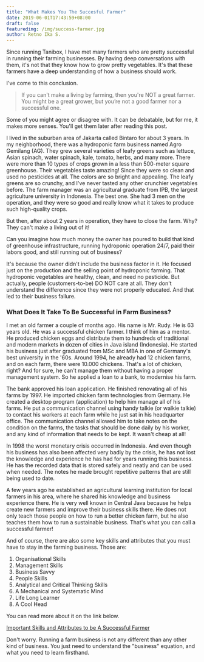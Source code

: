 ```yaml
---
title: "What Makes You The Succesful Farmer"
date: 2019-06-01T17:43:59+08:00
draft: false
featuredimg: /img/success-farmer.jpg
author: Retno Ika S.
---
```


Since running Tanibox, I have met many farmers who are pretty successful in running their farming businesses. By having deep conversations with them, it's not that they know how to grow pretty vegetables. It's that these farmers have a deep understanding of how a business should work. 

I've come to this conclusion.

> If you can't make a living by farming, then you're NOT a great farmer. You might be a great grower, but you’re not a good farmer nor a successful one.

Some of you might agree or disagree with.  It can be debatable, but for me, it makes more senses. You'll get them later after reading this post.

I lived in the suburban area of Jakarta called Bintaro for about 3 years. In my neighborhood, there was a hydroponic farm business named Agro Gemilang (AG). They grew several varieties of leafy greens such as lettuce, Asian spinach, water spinach, kale, tomato, herbs, and many more. There were more than 10 types of crops grown in a less than 500-meter square greenhouse. Their vegetables taste amazing! Since they were so clean and used no pesticides at all. The colors are so bright and appealing. The leafy greens are so crunchy, and I've never tasted any other crunchier vegetables before. The farm manager was an agricultural graduate from IPB, the largest agriculture university in Indonesia. The best one. She had 3 men on the operation, and they were so good and really know what it takes to produce such high-quality crops. 

But then, after about 2 years in operation, they have to close the farm. Why? They can't make a living out of it!

Can you imagine how much money the owner has poured to build that kind of greenhouse infrastructure, running hydroponic operation 24/7, paid their labors good, and still running out of business?

It's because the owner didn't include the business factor in it. He focused just on the production and the selling point of hydroponic farming. That hydroponic vegetables are healthy, clean, and need no pesticide. But actually, people (customers-to-be) DO NOT care at all. They don't understand the difference since they were not properly educated. And that led to their business failure.

### What Does It Take To Be Successful in Farm Business?

I met an old farmer a couple of months ago. His name is Mr. Rudy. He is 63 years old. He was a successful chicken farmer. I think of him as a mentor. He produced chicken eggs and distribute them to hundreds of traditional and modern markets in dozen of cities in Java island (Indonesia). He started his business just after graduated from MSc and MBA in one of Germany's best university in the '60s. Around 1994, he already had 12 chicken farms, and on each farm, there were 10.000 chickens. That's a lot of chicken, right? And for sure, he can't manage them without having a proper management system. So he applied a loan to a bank, to modernise his farm.

The bank approved his loan application. He finished renovating all of his farms by 1997. He imported chicken farm technologies from Germany. He created a desktop program (application) to help him manage all of his farms. He put a communication channel using handy talkie (or walkie talkie) to contact his workers at each farm while he just sat in his headquarter office. The communication channel allowed him to take notes on the condition on the farms, the tasks that should be done daily by his worker, and any kind of information that needs to be kept. It wasn't cheap at all!

In 1998 the worst monetary crisis occurred in Indonesia. And even though his business has also been affected very badly by the crisis, he has not lost the knowledge and experience he has had for years running this business. He has the recorded data that is stored safely and neatly and can be used when needed. The notes he made brought repetitive patterns that are still being used to date. 

A few years ago he established an agricultural learning institution for local farmers in his area, where he shared his knowledge and business experience there. He is very well known in Central Java because he helps create new farmers and improve their business skills there. He does not only teach those people on how to run a better chicken farm, but he also teaches them how to run a sustainable business. That's what you can call a successful farmer!

And of course, there are also some key skills and attributes that you must have to stay in the farming business. Those are:

1. Organisational Skills
2. Management Skills
3. Business Savvy
4. People Skills
5. Analytical and Critical Thinking Skills
6. A Mechanical and Systematic Mind
7. Life Long Learner
8. A Cool Head

You can read more about it on the link below.

<a href="/blog/important-skills-to-be-a-successful-farmer">Important Skills and Attributes to be A Successful Farmer</a>

Don't worry. Running a farm business is not any different than any other kind of business. You just need to understand the "business" equation, and what you need to learn firsthand.
